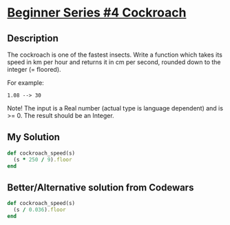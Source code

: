# [Beginner Series #4 Cockroach](https://www.codewars.com/kata/55fab1ffda3e2e44f00000c6)

## Description
The cockroach is one of the fastest insects. Write a function which takes its speed in km per hour and returns it in cm 
per second, rounded down to the integer (= floored).

For example:
```
1.08 --> 30
```

Note! The input is a Real number (actual type is language dependent) and is >= 0. The result should be an Integer.

## My Solution
```ruby
def cockroach_speed(s)
  (s * 250 / 9).floor
end
```

## Better/Alternative solution from Codewars
```ruby
def cockroach_speed(s)
  (s / 0.036).floor
end
```
